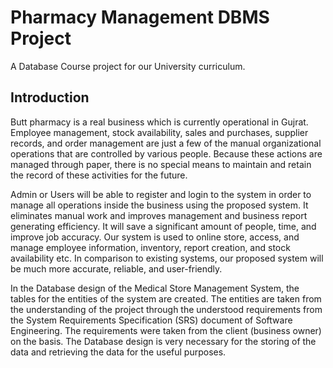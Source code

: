 # Pharmacy Management DBMS Project
A Database Course project for our University curriculum.

## Introduction
Butt pharmacy is a real business which is currently operational in Gujrat. Employee management, stock availability, sales and purchases, supplier records, and order management are just a few of the manual organizational operations that are controlled by various people. Because these actions are managed through paper, there is no special means to maintain and retain the record of these activities for the future.

Admin or Users will be able to register and login to the system in order to manage all operations inside the business using the proposed system. It eliminates manual work and improves management and business report generating efficiency. It will save a significant amount of people, time, and improve job accuracy. Our system is used to online store, access, and manage employee information, inventory, report creation, and stock availability etc. In comparison to existing systems, our proposed system will be much more accurate, reliable, and user-friendly.

In the Database design of the Medical Store Management System, the tables for the entities of the system are created. The entities are taken from the understanding of the project through the understood requirements from the System Requirements Specification (SRS) document of Software Engineering. The requirements were taken from the client (business owner) on the basis. The Database design is very necessary for the storing of the data and retrieving the data for the useful purposes. 
